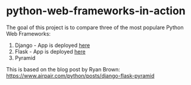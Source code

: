 # python-web-frameworks-in-action

The goal of this project is to compare three of the most populare Python Web Frameworks:

1. Django - App is deployed [here](https://wut4lunch-django.herokuapp.com/)
2. Flask - App is deployed [here](https://wut4lunch-flask.herokuapp.com/)
3. Pyramid

This is based on the blog post by Ryan Brown: https://www.airpair.com/python/posts/django-flask-pyramid 
